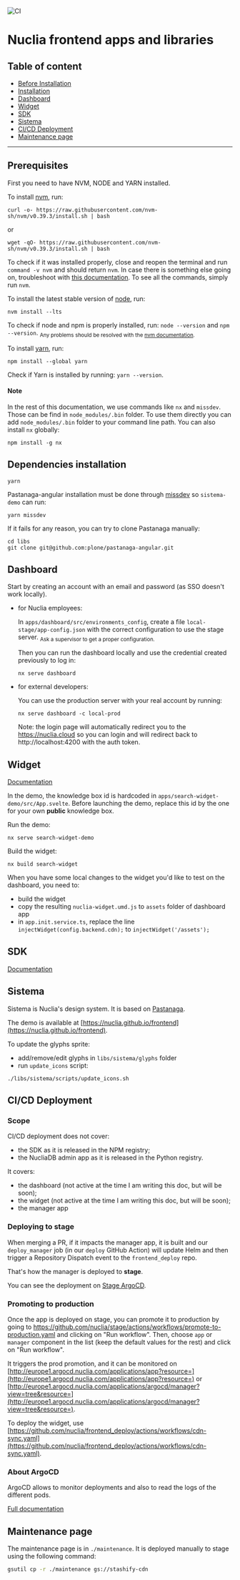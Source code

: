 ![CI](https://github.com/nuclia/frontend/actions/workflows/deploy.yml/badge.svg)

# Nuclia frontend apps and libraries

## Table of content

- [Before Installation](#before-installation)
- [Installation](#installation)
- [Dashboard](#dashboard)
- [Widget](#widget)
- [SDK](#sdk)
- [Sistema](#sistema)
- [CI/CD Deployment](#cicd-deployment)
- [Maintenance page](#maintenance-page)

---

## Prerequisites

First you need to have NVM, NODE and YARN installed.

To install [nvm](https://github.com/nvm-sh/nvm#installing-and-updating), run:

```
curl -o- https://raw.githubusercontent.com/nvm-sh/nvm/v0.39.3/install.sh | bash
```

or

```
wget -qO- https://raw.githubusercontent.com/nvm-sh/nvm/v0.39.3/install.sh | bash
```

To check if it was installed properly, close and reopen the terminal and run `command -v nvm` and should return `nvm`. In case there is something else going on, troubleshoot with [this documentation](https://github.com/nvm-sh/nvm#troubleshooting-on-macos). To see all the commands, simply run `nvm`.

To install the latest stable version of [node](https://nodejs.org/en), run:

```
nvm install --lts
```

To check if node and npm is properly installed, run: `node --version` and `npm --version`.
<sub>Any problems should be resolved with the [nvm documentation](https://github.com/nvm-sh/nvm#readme).</sub>

To install [yarn](https://classic.yarnpkg.com/lang/en/docs/install/#mac-stable), run:

```
npm install --global yarn
```

Check if Yarn is installed by running: `yarn --version`.

#### Note

In the rest of this documentation, we use commands like `nx` and `missdev`. Those can be find in `node_modules/.bin` folder. To use them directly you can add `node_modules/.bin` folder to your command line path.
You can also install `nx` globally:

```
npm install -g nx
```

## Dependencies installation

```
yarn
```

Pastanaga-angular installation must be done through [missdev](https://github.com/collective/mrs-developer) so `sistema-demo` can run:

```
yarn missdev
```

If it fails for any reason, you can try to clone Pastanaga manually:

```
cd libs
git clone git@github.com:plone/pastanaga-angular.git
```

## Dashboard

Start by creating an account with an email and password (as SSO doesn't work locally).

- for Nuclia employees:

  In `apps/dashboard/src/environments_config`, create a file `local-stage/app-config.json` with the correct configuration to use the stage server. <sub>Ask a supervisor to get a proper configuration.</sub>

  Then you can run the dashboard locally and use the credential created previously to log in:

  ```
  nx serve dashboard
  ```

- for external developers:

  You can use the production server with your real account by running:

  ```
  nx serve dashboard -c local-prod
  ```

  Note: the login page will automatically redirect you to the https://nuclia.cloud so you can login and will redirect back to http://localhost:4200 with the auth token.

## Widget

[Documentation](https://docs.nuclia.dev/docs/docs/using/widget/features)

In the demo, the knowledge box id is hardcoded in `apps/search-widget-demo/src/App.svelte`.
Before launching the demo, replace this id by the one for your own **public** knowledge box.

Run the demo:

```
nx serve search-widget-demo
```

Build the widget:

```
nx build search-widget
```

When you have some local changes to the widget you'd like to test on the dashboard, you need to:

- build the widget
- copy the resulting `nuclia-widget.umd.js` to `assets` folder of dashboard app
- in `app.init.service.ts`, replace the line `injectWidget(config.backend.cdn);` to `injectWidget('/assets');`

## SDK

[Documentation](https://docs.nuclia.dev/docs/docs/sdk/js_sdk_api)

## Sistema

Sistema is Nuclia's design system. It is based on [Pastanaga](https://github.com/plone/pastanaga-angular).

The demo is available at [https://nuclia.github.io/frontend](https://nuclia.github.io/frontend).

To update the glyphs sprite:

- add/remove/edit glyphs in `libs/sistema/glyphs` folder
- run `update_icons` script:

```shell
./libs/sistema/scripts/update_icons.sh
```


## CI/CD Deployment

### Scope

CI/CD deployment does not cover:

- the SDK as it is released in the NPM registry;
- the NucliaDB admin app as it is released in the Python registry.

It covers:

- the dashboard (not active at the time I am writing this doc, but will be soon);
- the widget (not active at the time I am writing this doc, but will be soon);
- the manager app

### Deploying to stage

When merging a PR, if it impacts the manager app, it is built and our `deploy_manager` job (in our `deploy` GitHub Action) will update Helm and then trigger a Repository Dispatch event to the `frontend_deploy` repo.

That's how the manager is deployed to **stage**.

You can see the deployment on [Stage ArgoCD](http://stashify.argocd.nuclia.com/applications/argocd/manager?view=tree&conditions=false&resource=).

### Promoting to production

Once the app is deployed on stage, you can promote it to production by going to https://github.com/nuclia/stage/actions/workflows/promote-to-production.yaml and clicking on "Run workflow".
Then, choose `app` or `manager` component in the list (keep the default values for the rest) and click on "Run workflow".

It triggers the prod promotion, and it can be monitored on [http://europe1.argocd.nuclia.com/applications/app?resource=](http://europe1.argocd.nuclia.com/applications/app?resource=) or [http://europe1.argocd.nuclia.com/applications/argocd/manager?view=tree&resource=](http://europe1.argocd.nuclia.com/applications/argocd/manager?view=tree&resource=).

To deploy the widget, use [https://github.com/nuclia/frontend_deploy/actions/workflows/cdn-sync.yaml](https://github.com/nuclia/frontend_deploy/actions/workflows/cdn-sync.yaml).

### About ArgoCD

ArgoCD allows to monitor deployments and also to read the logs of the different pods.

[Full documentation](https://github.com/nuclia/internal/blob/master/platform/cd-strategy.md)

## Maintenance page

The maintenance page is in `./maintenance`.
It is deployed manually to stage using the following command:

```sh
gsutil cp -r ./maintenance gs://stashify-cdn
```
